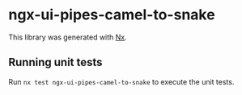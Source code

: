 # ngx-ui-pipes-camel-to-snake

This library was generated with [Nx](https://nx.dev).

## Running unit tests

Run `nx test ngx-ui-pipes-camel-to-snake` to execute the unit tests.
